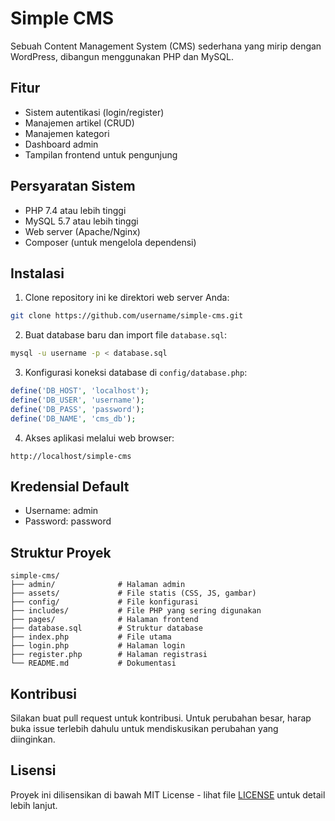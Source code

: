 # Simple CMS

Sebuah Content Management System (CMS) sederhana yang mirip dengan WordPress, dibangun menggunakan PHP dan MySQL.

## Fitur

- Sistem autentikasi (login/register)
- Manajemen artikel (CRUD)
- Manajemen kategori
- Dashboard admin
- Tampilan frontend untuk pengunjung

## Persyaratan Sistem

- PHP 7.4 atau lebih tinggi
- MySQL 5.7 atau lebih tinggi
- Web server (Apache/Nginx)
- Composer (untuk mengelola dependensi)

## Instalasi

1. Clone repository ini ke direktori web server Anda:
```bash
git clone https://github.com/username/simple-cms.git
```

2. Buat database baru dan import file `database.sql`:
```bash
mysql -u username -p < database.sql
```

3. Konfigurasi koneksi database di `config/database.php`:
```php
define('DB_HOST', 'localhost');
define('DB_USER', 'username');
define('DB_PASS', 'password');
define('DB_NAME', 'cms_db');
```

4. Akses aplikasi melalui web browser:
```
http://localhost/simple-cms
```

## Kredensial Default

- Username: admin
- Password: password

## Struktur Proyek

```
simple-cms/
├── admin/              # Halaman admin
├── assets/             # File statis (CSS, JS, gambar)
├── config/             # File konfigurasi
├── includes/           # File PHP yang sering digunakan
├── pages/              # Halaman frontend
├── database.sql        # Struktur database
├── index.php           # File utama
├── login.php           # Halaman login
├── register.php        # Halaman registrasi
└── README.md           # Dokumentasi
```

## Kontribusi

Silakan buat pull request untuk kontribusi. Untuk perubahan besar, harap buka issue terlebih dahulu untuk mendiskusikan perubahan yang diinginkan.

## Lisensi

Proyek ini dilisensikan di bawah MIT License - lihat file [LICENSE](LICENSE) untuk detail lebih lanjut. 